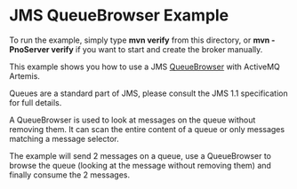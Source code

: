 # JMS QueueBrowser Example

To run the example, simply type **mvn verify** from this directory, or **mvn -PnoServer verify** if you want to start and create the broker manually.

This example shows you how to use a JMS [QueueBrowser](https://docs.oracle.com/javaee/7/api/javax/jms/QueueBrowser.html) with ActiveMQ Artemis.

Queues are a standard part of JMS, please consult the JMS 1.1 specification for full details.

A QueueBrowser is used to look at messages on the queue without removing them. It can scan the entire content of a queue or only messages matching a message selector.

The example will send 2 messages on a queue, use a QueueBrowser to browse the queue (looking at the message without removing them) and finally consume the 2 messages.